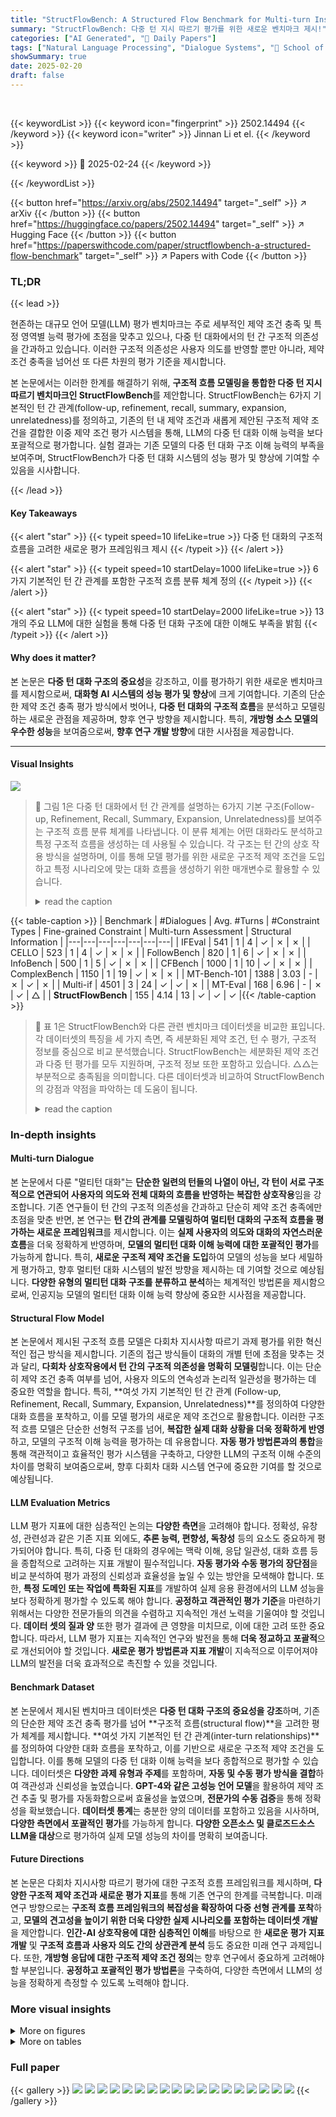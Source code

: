 ```yaml
---
title: "StructFlowBench: A Structured Flow Benchmark for Multi-turn Instruction Following"
summary: "StructFlowBench: 다중 턴 지시 따르기 평가를 위한 새로운 벤치마크 제시!"
categories: ["AI Generated", "🤗 Daily Papers"]
tags: ["Natural Language Processing", "Dialogue Systems", "🏢 School of Artificial Intelligence, Jilin University",]
showSummary: true
date: 2025-02-20
draft: false
---
```


<br>

{{< keywordList >}}
{{< keyword icon="fingerprint" >}} 2502.14494 {{< /keyword >}}
{{< keyword icon="writer" >}} Jinnan Li et el. {{< /keyword >}}
 
{{< keyword >}} 🤗 2025-02-24 {{< /keyword >}}
 
{{< /keywordList >}}

{{< button href="https://arxiv.org/abs/2502.14494" target="_self" >}}
↗ arXiv
{{< /button >}}
{{< button href="https://huggingface.co/papers/2502.14494" target="_self" >}}
↗ Hugging Face
{{< /button >}}
{{< button href="https://paperswithcode.com/paper/structflowbench-a-structured-flow-benchmark" target="_self" >}}
↗ Papers with Code
{{< /button >}}




### TL;DR


{{< lead >}}

현존하는 대규모 언어 모델(LLM) 평가 벤치마크는 주로 세부적인 제약 조건 충족 및 특정 영역별 능력 평가에 초점을 맞추고 있으나, 다중 턴 대화에서의 턴 간 구조적 의존성을 간과하고 있습니다. 이러한 구조적 의존성은 사용자 의도를 반영할 뿐만 아니라, 제약 조건 충족을 넘어선 또 다른 차원의 평가 기준을 제시합니다.

본 논문에서는 이러한 한계를 해결하기 위해, **구조적 흐름 모델링을 통합한 다중 턴 지시 따르기 벤치마크인 StructFlowBench**를 제안합니다. StructFlowBench는 6가지 기본적인 턴 간 관계(follow-up, refinement, recall, summary, expansion, unrelatedness)를 정의하고, 기존의 턴 내 제약 조건과 새롭게 제안된 구조적 제약 조건을 결합한 이중 제약 조건 평가 시스템을 통해, LLM의 다중 턴 대화 이해 능력을 보다 포괄적으로 평가합니다. 실험 결과는 기존 모델의 다중 턴 대화 구조 이해 능력의 부족을 보여주며, StructFlowBench가 다중 턴 대화 시스템의 성능 평가 및 향상에 기여할 수 있음을 시사합니다.

{{< /lead >}}


#### Key Takeaways

{{< alert "star" >}}
{{< typeit speed=10 lifeLike=true >}} 다중 턴 대화의 구조적 흐름을 고려한 새로운 평가 프레임워크 제시 {{< /typeit >}}
{{< /alert >}}

{{< alert "star" >}}
{{< typeit speed=10 startDelay=1000 lifeLike=true >}} 6가지 기본적인 턴 간 관계를 포함한 구조적 흐름 분류 체계 정의 {{< /typeit >}}
{{< /alert >}}

{{< alert "star" >}}
{{< typeit speed=10 startDelay=2000 lifeLike=true >}} 13개의 주요 LLM에 대한 실험을 통해 다중 턴 대화 구조에 대한 이해도 부족을 밝힘 {{< /typeit >}}
{{< /alert >}}

#### Why does it matter?
본 논문은 **다중 턴 대화 구조의 중요성**을 강조하고, 이를 평가하기 위한 새로운 벤치마크를 제시함으로써, **대화형 AI 시스템의 성능 평가 및 향상**에 크게 기여합니다. 기존의 단순한 제약 조건 충족 평가 방식에서 벗어나, **다중 턴 대화의 구조적 흐름**을 분석하고 모델링하는 새로운 관점을 제공하며, 향후 연구 방향을 제시합니다. 특히, **개방형 소스 모델의 우수한 성능**을 보여줌으로써, **향후 연구 개발 방향**에 대한 시사점을 제공합니다.

------
#### Visual Insights



![](https://arxiv.org/html/2502.14494/x1.png)

> 🔼 그림 1은 다중 턴 대화에서 턴 간 관계를 설명하는 6가지 기본 구조(Follow-up, Refinement, Recall, Summary, Expansion, Unrelatedness)를 보여주는 구조적 흐름 분류 체계를 나타냅니다. 이 분류 체계는 어떤 대화라도 분석하고 특정 구조적 흐름을 생성하는 데 사용될 수 있습니다. 각 구조는 턴 간의 상호 작용 방식을 설명하며, 이를 통해 모델 평가를 위한 새로운 구조적 제약 조건을 도입하고 특정 시나리오에 맞는 대화 흐름을 생성하기 위한 매개변수로 활용할 수 있습니다.
> <details>
> <summary>read the caption</summary>
> Figure 1: The Structural Flow Taxonomy includes six fundamental structures, each used to describe the inter-turn relationships in multi-turn dialogues. It can be applied to analyze any dialogue and generate specific structural flows.
> </details>





{{< table-caption >}}
| Benchmark | #Dialogues | Avg. #Turns | #Constraint Types | Fine-grained Constraint | Multi-turn Assessment | Structural Information |
|---|---|---|---|---|---|---|
| IFEval | 541 | 1 | 4 | ✓ | ✗ | ✗ |
| CELLO | 523 | 1 | 4 | ✓ | ✗ | ✗ |
| FollowBench | 820 | 1 | 6 | ✓ | ✗ | ✗ |
| InfoBench | 500 | 1 | 5 | ✓ | ✗ | ✗ |
| CFBench | 1000 | 1 | 10 | ✓ | ✗ | ✗ |
| ComplexBench | 1150 | 1 | 19 | ✓ | ✗ | ✗ |
| MT-Bench-101 | 1388 | 3.03 | - | ✗ | ✓ | ✗ |
| Multi-if | 4501 | 3 | 24 | ✓ | ✓ | ✗ |
| MT-Eval | 168 | 6.96 | - | ✗ | ✓ | △ |
| **StructFlowBench** | 155 | 4.14 | 13 | ✓ | ✓ | ✓ |{{< /table-caption >}}

> 🔼 표 1은 StructFlowBench와 다른 관련 벤치마크 데이터셋을 비교한 표입니다.  각 데이터셋의 특징을 세 가지 측면, 즉 세분화된 제약 조건, 턴 수 평가, 구조적 정보를 중심으로 비교 분석했습니다. StructFlowBench는 세분화된 제약 조건과 다중 턴 평가를 모두 지원하며, 구조적 정보 또한 포함하고 있습니다.  △△는 부분적으로 충족됨을 의미합니다. 다른 데이터셋과 비교하여 StructFlowBench의 강점과 약점을 파악하는 데 도움이 됩니다.
> <details>
> <summary>read the caption</summary>
> Table 1: Comparisons between StructFlowbench and other related benchmark datasets. △△\triangle△ represents partially satisfied.
> </details>





### In-depth insights


#### Multi-turn Dialogue
본 논문에서 다룬 "멀티턴 대화"는 **단순한 일련의 턴들의 나열이 아닌, 각 턴이 서로 구조적으로 연관되어 사용자의 의도와 전체 대화의 흐름을 반영하는 복잡한 상호작용**임을 강조합니다.  기존 연구들이 턴 간의 구조적 의존성을 간과하고 단순히 제약 조건 충족에만 초점을 맞춘 반면, 본 연구는 **턴 간의 관계를 모델링하여 멀티턴 대화의 구조적 흐름을 평가하는 새로운 프레임워크**를 제시합니다.  이는 **실제 사용자의 의도와 대화의 자연스러운 흐름**을 더욱 정확하게 반영하며, **모델의 멀티턴 대화 이해 능력에 대한 포괄적인 평가**를 가능하게 합니다.  특히, **새로운 구조적 제약 조건을 도입**하여 모델의 성능을 보다 세밀하게 평가하고, 향후 멀티턴 대화 시스템의 발전 방향을 제시하는 데 기여할 것으로 예상됩니다.  **다양한 유형의 멀티턴 대화 구조를 분류하고 분석**하는 체계적인 방법론을 제시함으로써,  인공지능 모델의 멀티턴 대화 이해 능력 향상에 중요한 시사점을 제공합니다.

#### Structural Flow Model
본 논문에서 제시된 구조적 흐름 모델은 다회차 지시사항 따르기 과제 평가를 위한 혁신적인 접근 방식을 제시합니다. 기존의 접근 방식들이 대화의 개별 턴에 초점을 맞추는 것과 달리, **다회차 상호작용에서 턴 간의 구조적 의존성을 명확히 모델링**합니다. 이는 단순히 제약 조건 충족 여부를 넘어, 사용자 의도의 연속성과 논리적 일관성을 평가하는 데 중요한 역할을 합니다. 특히, **여섯 가지 기본적인 턴 간 관계 (Follow-up, Refinement, Recall, Summary, Expansion, Unrelatedness)**를 정의하여 다양한 대화 흐름을 포착하고, 이를 모델 평가의 새로운 제약 조건으로 활용합니다. 이러한 구조적 흐름 모델은 단순한 선형적 구조를 넘어, **복잡한 실제 대화 상황을 더욱 정확하게 반영**하고, 모델의 구조적 이해 능력을 평가하는 데 유용합니다.  **자동 평가 방법론과의 통합**을 통해 객관적이고 효율적인 평가 시스템을 구축하고,  다양한 LLM의 구조적 이해 수준의 차이를 명확히 보여줌으로써, 향후 다회차 대화 시스템 연구에 중요한 기여를 할 것으로 예상됩니다.

#### LLM Evaluation Metrics
LLM 평가 지표에 대한 심층적인 논의는 **다양한 측면**을 고려해야 합니다. 정확성, 유창성, 관련성과 같은 기존 지표 외에도, **추론 능력, 편향성, 독창성** 등의 요소도 중요하게 평가되어야 합니다. 특히, 다중 턴 대화의 경우에는 맥락 이해, 응답 일관성, 대화 흐름 등을 종합적으로 고려하는 지표 개발이 필수적입니다.  **자동 평가와 수동 평가의 장단점**을 비교 분석하여 평가 과정의 신뢰성과 효율성을 높일 수 있는 방안을 모색해야 합니다. 또한, **특정 도메인 또는 작업에 특화된 지표**를 개발하여 실제 응용 환경에서의 LLM 성능을 보다 정확하게 평가할 수 있도록 해야 합니다.  **공정하고 객관적인 평가 기준**을 마련하기 위해서는 다양한 전문가들의 의견을 수렴하고 지속적인 개선 노력을 기울여야 할 것입니다.  **데이터 셋의 질과 양** 또한 평가 결과에 큰 영향을 미치므로, 이에 대한 고려 또한 중요합니다. 따라서, LLM 평가 지표는 지속적인 연구와 발전을 통해 **더욱 정교하고 포괄적**으로 개선되어야 할 것입니다.  **새로운 평가 방법론과 지표 개발**이 지속적으로 이루어져야 LLM의 발전을 더욱 효과적으로 촉진할 수 있을 것입니다.

#### Benchmark Dataset
본 논문에서 제시된 벤치마크 데이터셋은 **다중 턴 대화 구조의 중요성을 강조**하며, 기존의 단순한 제약 조건 충족 평가를 넘어 **구조적 흐름(structural flow)**을 고려한 평가 체계를 제시합니다.  **여섯 가지 기본적인 턴 간 관계(inter-turn relationships)**를 정의하여 다양한 대화 흐름을 포착하고, 이를 기반으로 새로운 구조적 제약 조건을 도입합니다.  이를 통해 모델의 다중 턴 대화 이해 능력을 보다 종합적으로 평가할 수 있습니다. 데이터셋은 **다양한 과제 유형과 주제**를 포함하며, **자동 및 수동 평가 방식을 결합**하여 객관성과 신뢰성을 높였습니다.  **GPT-4와 같은 고성능 언어 모델**을 활용하여 제약 조건 추출 및 평가를 자동화함으로써 효율성을 높였으며, **전문가의 수동 검증**을 통해 정확성을 확보했습니다.  **데이터셋 통계**는 충분한 양의 데이터를 포함하고 있음을 시사하며, **다양한 측면에서 포괄적인 평가**를 가능하게 합니다.  **다양한 오픈소스 및 클로즈드소스 LLM을 대상**으로 평가하여 실제 모델 성능의 차이를 명확히 보여줍니다.

#### Future Directions
본 논문은 다회차 지시사항 따르기 평가에 대한 구조적 흐름 프레임워크를 제시하며, **다양한 구조적 제약 조건과 새로운 평가 지표**를 통해 기존 연구의 한계를 극복합니다.  미래 연구 방향으로는 **구조적 흐름 프레임워크의 복잡성을 확장하여 다중 선형 관계를 포착**하고, **모델의 견고성을 높이기 위한 더욱 다양한 실제 시나리오를 포함하는 데이터셋 개발**을 제안합니다. **인간-AI 상호작용에 대한 심층적인 이해**를 바탕으로 한 **새로운 평가 지표 개발** 및 **구조적 흐름과 사용자 의도 간의 상관관계 분석** 등도 중요한 미래 연구 과제입니다. 또한, **개방형 응답에 대한 구조적 제약 조건 정의**는 향후 연구에서 중요하게 고려해야 할 부분입니다.  **공정하고 포괄적인 평가 방법론**을 구축하여, 다양한 측면에서 LLM의 성능을 정확하게 측정할 수 있도록 노력해야 합니다.


### More visual insights

<details>
<summary>More on figures
</summary>


![](https://arxiv.org/html/2502.14494/x2.png)

> 🔼 그림 2는 StructFlowBench의 데이터 구축 과정을 보여줍니다.  먼저 작업, 주제, 사용자 유형 및 구조적 흐름 템플릿이 정의됩니다. 그런 다음 두 단계로 대화 데이터가 생성됩니다.  첫 번째 단계는 구조적 흐름에서 중간 대화 계획(즉, 요약된 프롬프트)을 생성하고, 두 번째 단계는 이러한 계획에서 완전한 대화를 생성합니다. 마지막으로 GPT-4o를 사용하여 턴 내 제약 조건을 추출하고 구조적 흐름 정보를 기반으로 구조적 제약 조건을 추가합니다.
> <details>
> <summary>read the caption</summary>
> Figure 2: The construction pipeline of StructFlowBench. First, tasks, topics, user types, and structural flow templates are defined. Then, dialogue data is generated in two steps: intermediate dialogue plans (i.e., the summarized prompts) are created from the structural flow, followed by generating complete dialogues from these plans. Finally, intra-turn constraints are extracted by GPT-4o, and structural constraints are added based on the structural flow information.
> </details>



![](https://arxiv.org/html/2502.14494/x3.png)

> 🔼 그림 3은 다섯 가지의 다중 턴 대화 데이터셋에 대한 종합적인 복잡한 시나리오 평가 히트맵을 보여줍니다.  각 데이터셋에 대해 논리적 일관성, 목표 명확성, 전환의 자연스러움 세 가지 측면에서 평가 점수를 1~5점으로 매겨  복잡한 시나리오 요구 사항 충족 정도를 정량적으로 평가했습니다. 또한,  4점 이상의 평균 점수를 받은 대화 비율을 나타내는 혼동 요소(Confusion Factor, CF)를 계산하여 데이터셋의 품질을 추가로 평가했습니다. 히트맵은 다섯 가지 데이터셋의 각 측면 점수를 시각적으로 비교하여,  STRUCTFLOWBENCH 데이터셋이 복잡한 시나리오에 대한 적합성이 가장 높음을 보여줍니다.
> <details>
> <summary>read the caption</summary>
> Figure 3: The comprehensive complex scenario evaluation heatmap of five multi-turn dialogue datasets.
> </details>



![](https://arxiv.org/html/2502.14494/x4.png)

> 🔼 그림 4는 두 개의 레이더 차트를 보여줍니다. (a)는 문장 내 제약 조건별 성능을, (b)는 작업별 성능을 보여줍니다. 각 차트는 여러 언어 모델의 상대적 강점과 약점을 다양한 제약 조건 및 작업에 걸쳐 시각적으로 비교합니다.  (a)에서는 각 모델의 문장 내 다양한 제약 조건(예: 역 제약, 스타일 제약, 상황 제약 등) 준수 능력을 보여주고, (b)에서는 여러 가지 자연어 처리 작업(예: 사실 기반 질문, 실용적인 글쓰기, 창의적인 글쓰기 등)에 대한 각 모델의 전반적인 성능을 비교합니다. 이를 통해 연구자는 다양한 측면에서 언어 모델의 성능을 더욱 자세히 이해할 수 있습니다.
> <details>
> <summary>read the caption</summary>
> Figure 4: The radar chart of intra-turn-constraint-categorized performance (a) and task-categorized performance (b).
> </details>



![](https://arxiv.org/html/2502.14494/x5.png)

> 🔼 그림 5는 다중 턴 대화 생성 파이프라인에서 중간 대화 계획 생성 템플릿을 보여줍니다. 이 템플릿은 사용자의 목적, 대화 주제, 유형, 그리고 구조 템플릿을 명시하여 사용자가 다중 턴 대화를 통해 달성하고자 하는 구체적인 목표를 정의하도록 안내합니다.  템플릿을 사용하여 사용자는 각 턴의 대화에 맞는 요약된 프롬프트를 생성하여 자연스럽고 일관성 있는 대화 흐름을 생성할 수 있습니다. 최종 결과물은 추가 분석이나 주석 없이 지정된 출력 형식을 따르는 완성된 요약된 프롬프트입니다.
> <details>
> <summary>read the caption</summary>
> Figure 5: Intermediate Dialogue Plan Generation Template
> </details>



![](https://arxiv.org/html/2502.14494/x6.png)

> 🔼 그림 6은 완성된 대화 생성 프롬프트 템플릿을 보여줍니다. 이 템플릿은 사용자의 요약된 프롬프트를 기반으로, 다양한 제약 조건을 포함하는 자연스럽고 현실적인 사용자 프롬프트로 확장하는 것을 목표로 합니다.  구체적으로는 대화의 맥락을 설정하고, 사용자의 요구에 맞는 제약 조건을 매끄럽게 통합하며, 각 제약 조건의 정의에 따라 정확하게 표현하는 것을 포함합니다. 최종적으로는 추가 분석이나 주석 없이 지정된 출력 형식에 따라 완성된 대화를 제공합니다.  제약 조건 지침, 요약된 대화, 사용자 특성 등의 정보가 프롬프트 생성에 활용됩니다.
> <details>
> <summary>read the caption</summary>
> Figure 6: Complete Dialogue Generation Prompt Template
> </details>



![](https://arxiv.org/html/2502.14494/x7.png)

> 🔼 그림 7은 제약 조건 추출 프롬프트 템플릿을 보여줍니다. 이 템플릿은 다중 턴 대화에서 사용자 프롬프트로부터 원자 수준의 제약 조건을 추출하는 데 사용됩니다.  프롬프트는 GPT-40과 같은 고급 언어 모델을 이용하여, 사용자 프롬프트에 포함된 다양한 유형의 제약 조건(예: 역 제약, 키워드/요소 제약, 스타일 제약 등)을 식별하고, 각 제약 조건의 유형과 내용을 질문 형태로 추출하는 방식입니다.  추출된 제약 조건들은 JSON 형식으로 표현되며, 각 제약 조건에 대한 유형과 내용, 그리고 분류 이유에 대한 설명이 포함되어 있습니다. 이를 통해 모델이 사용자의 의도를 정확하게 파악하고, 제약 조건을 만족하는 응답을 생성하는 데 도움을 줄 수 있습니다.
> <details>
> <summary>read the caption</summary>
> Figure 7: Constraint Extraction Prompt Template
> </details>



![](https://arxiv.org/html/2502.14494/x8.png)

> 🔼 그림 8은 GPT-40 평가 프롬프트 템플릿을 보여줍니다. 이 템플릿은 GPT-40를 사용하여 멀티턴 대화에서 생성된 응답이 사용자 프롬프트의 요구사항을 충족하는지 평가하는 방법을 설명합니다.  구체적으로는, 현재 라운드 사용자 프롬프트, 현재 라운드 LLM 응답, 대화 내역, 그리고 각 제약 조건을 평가하는 체크리스트가 포함되어 있습니다.  GPT-40는 체크리스트의 각 항목에 대해 '예' 또는 '아니오'로 응답하고, 그 이유를 자세히 설명해야 합니다. 이를 통해, 모델 응답의 정확성과 완전성을 객관적으로 평가할 수 있습니다.
> <details>
> <summary>read the caption</summary>
> Figure 8: GPT-4o Evaluation Prompt Template
> </details>



</details>




<details>
<summary>More on tables
</summary>


{{< table-caption >}}
| Model Name | follow-up | refinement | expansion | summary | recall | CSR | ISR | WCSR | DRFR |
|---|---|---|---|---|---|---|---|---|---| 
| Deepseek-v3 | 0.99 | 0.8 | 0.92 | 1.0 | 1.0 | 0.98 | 0.93 | 0.96 | 0.98 |
| Gemini-1.5-Pro | 0.97 | 0.78 | 0.91 | 1.0 | 0.94 | 0.97 | 0.91 | 0.95 | 0.97 |
| GPT-4o | 0.98 | 0.78 | 0.88 | 0.97 | 0.91 | 0.97 | 0.9 | 0.95 | 0.97 |
| Claude-3.5-Sonnet | 0.98 | 0.8 | 0.88 | 1.0 | 0.91 | 0.95 | 0.88 | 0.94 | 0.96 |
| GLM-4-9B-Chat | 0.95 | 0.75 | 0.84 | 0.97 | 0.94 | 0.95 | 0.86 | 0.93 | 0.95 |
| Qwen2.5-14B-Instruct | 0.97 | 0.73 | 0.87 | 0.97 | 0.97 | 0.94 | 0.84 | 0.92 | 0.94 |
| Qwen2.5-7B-Instruct | 0.95 | 0.76 | 0.9 | 0.94 | 0.97 | 0.94 | 0.84 | 0.92 | 0.94 |
| Deepseek-R1-Distill-Qwen-7B | 0.91 | 0.62 | 0.85 | 0.86 | 0.78 | 0.81 | 0.69 | 0.8 | 0.82 |
| DeepSeek-R1-Distill-Llama-8B | 0.94 | 0.73 | 0.82 | 0.89 | 0.84 | 0.87 | 0.79 | 0.86 | 0.87 |
| Llama-3.1-Instruct-8B | 0.96 | 0.71 | 0.84 | 0.79 | 0.94 | 0.85 | 0.68 | 0.83 | 0.86 |
| Phi-3.5-mini-instruct | 0.94 | 0.68 | 0.87 | 0.94 | 0.94 | 0.88 | 0.73 | 0.87 | 0.88 |
| Yi-6B-Chat | 0.98 | 0.62 | 0.87 | 0.84 | 0.94 | 0.86 | 0.7 | 0.84 | 0.86 |
| Mistral-7B-Instruct-v0.3 | 0.97 | 0.59 | 0.87 | 0.71 | 0.97 | 0.77 | 0.56 | 0.76 | 0.78 |{{< /table-caption >}}
> 🔼 표 2는 GPT-40을 사용하여 평가된 StructFlowBench 결과를 보여줍니다. 표의 왼쪽에는 다섯 가지 기본 구조적 제약 조건에 대한 다양한 모델의 성능이 표시되고, 오른쪽에는 네 가지 주요 지표에 대한 성능이 제시됩니다. 즉, 왼쪽은 대화의 구조적 측면(Follow-up, Refinement, Expansion, Summary, Recall)에 대한 모델의 성능을 보여주고, 오른쪽은 전반적인 성능(CSR, ISR, WCSR, DRFR)을 보여줍니다. 이를 통해 모델이 다양한 유형의 다중 턴 대화 구조를 얼마나 잘 이해하고 따르는지 평가할 수 있습니다.
> <details>
> <summary>read the caption</summary>
> Table 2: StructFlowBench rated by GPT-4o. The left side displays the performance of various models on the five basic structural constraints, while the right side presents their performance on the four key metrics.
> </details>

{{< table-caption >}}
| Category | #Dialogues |
|---|---| 
| Fact-based Questions | 25 |
| Open-ended Questions | 20 |
| Practical Writing | 26 |
| Creative Writing | 21 |
| Professional Writing | 21 |
| Casual Chat | 15 |
| Task-oriented Role Play | 17 |
| Mixture | 10 |
| Total | 155 |{{< /table-caption >}}
> 🔼 StructFlowBench 데이터셋에 포함된 다양한 작업 유형의 분포를 보여주는 표입니다.  각 작업 유형(예: 사실 기반 질문, 개방형 질문, 실용적인 글쓰기 등)별로 데이터셋에 포함된 대화의 개수를 나타냅니다.  이 표는 StructFlowBench 데이터셋의 규모와 다양성을 이해하는 데 도움을 줍니다.
> <details>
> <summary>read the caption</summary>
> Table 3: Task distribution of StructFlowBench dataset.
> </details>

{{< table-caption >}}
| Follow-up | Refinement | Expansion | Summary | Recall | C1 | C2 | C3 | C4 | C5 | C6 | C7 | C8 |
|---|---|---|---|---|---|---|---|---|---|---|---|---|
| 95 | 32 | 156 | 63 | 118 | 505 | 153 | 140 | 105 | 175 | 98 | 83 | 52 |{{< /table-caption >}}
> 🔼 표 4는 StructFlowBench 데이터셋에 사용된 제약 조건들의 분포를 보여줍니다.  Follow-up, Refinement, Expansion, Summary, Recall은 대화의 구조적 흐름을 나타내는 구조적 제약 조건 유형입니다.  C1부터 C8까지는 구체적인 제약 조건 유형을 나타내는데, 각각 Content Constraint, Keyword/Element Constraint, Style Constraint, Basic Format Constraint, Quantity Format Constraint, Template Format Constraint, Situation Constraint, Inverse Constraint를 의미합니다.  즉, 이 표는 다양한 유형의 제약 조건들이 StructFlowBench 데이터셋 내에서 어떻게 분포되어 있는지를 보여주는 통계표입니다.
> <details>
> <summary>read the caption</summary>
> Table 4: The constraints distribution of StructFlowBench. Follow-up, Refinement, Expansion, Summary, Recall denote the structural constraints. The designations C1 - C8 denote the Constraint types of Content Constraint, Keyword/Element Constraint, Style Constraint, Basic Format Constraint, Quantity Format Constraint, Template Format Constraint, Situation Constraint, Inverse Constraint
> </details>

{{< table-caption >}}
| Model Name | Inverse Constraint | Keyword/Element Constraint | Style Constraint | Situation Constraint | Basic Format Constraint | Quantity Format Constraint | Template Format Constraint | Content Constraint |
|---|---|---|---|---|---|---|---|---|
| Deepseek-v3 | 1.0 | 1.0 | 1.0 | 1.0 | 0.99 | 1.0 | 0.99 | 1.0 |
| Gemini-1.5-Pro | 1.0 | 0.99 | 0.99 | 1.0 | 0.99 | 0.99 | 0.99 | 0.99 |
| GPT-4o | 1.0 | 1.0 | 1.0 | 1.0 | 0.99 | 0.98 | 0.99 | 1.0 |
| Claude-3.5-Sonnet | 0.98 | 0.97 | 0.99 | 1.0 | 0.95 | 0.99 | 0.94 | 0.97 |
| GLM-4-9B-Chat | 0.98 | 0.98 | 0.99 | 0.96 | 0.97 | 0.95 | 0.95 | 0.99 |
| Qwen2.5-14B-Instruct | 0.96 | 0.99 | 0.99 | 0.95 | 0.9 | 0.93 | 0.92 | 0.97 |
| Qwen2.5-7B-Instruct | 0.96 | 0.97 | 0.99 | 0.99 | 0.95 | 0.91 | 0.88 | 0.96 |
| Deepseek-R1-Distill-Qwen-7B | 0.9 | 0.89 | 0.91 | 0.84 | 0.82 | 0.7 | 0.8 | 0.83 |
| DeepSeek-R1-Distill-Llama-8B | 0.88 | 0.95 | 0.9 | 0.9 | 0.9 | 0.84 | 0.84 | 0.88 |
| Llama-3.1-Instruct-8B | 0.98 | 0.87 | 0.92 | 0.94 | 0.73 | 0.79 | 0.7 | 0.88 |
| Phi-3.5-mini-instruct | 0.94 | 0.93 | 0.96 | 0.96 | 0.82 | 0.81 | 0.8 | 0.9 |
| Yi-6B-Chat | 0.83 | 0.92 | 0.91 | 0.9 | 0.87 | 0.65 | 0.91 | 0.9 |
| Mistral-7B-Instruct-v0.3 | 0.88 | 0.82 | 0.84 | 0.9 | 0.65 | 0.59 | 0.56 | 0.8 |{{< /table-caption >}}
> 🔼 표 5는 StructFlowBench 벤치마크에서 다양한 언어 모델의 턴 내 제약 조건 성능을 보여줍니다.  각 모델의 역할(예: 컨텐츠 제약, 스타일 제약, 기본 형식 제약 등)에 따른 성능을 정량적으로 비교하여, 각 모델의 강점과 약점을 보여줍니다.  이를 통해 각 모델이 지시사항의 세부적인 제약 조건을 얼마나 잘 충족하는지 파악할 수 있습니다.
> <details>
> <summary>read the caption</summary>
> Table 5: The intra-turn constraints performance of various models on StructFlowBench.
> </details>

{{< table-caption >}}
| Model Name | Fact-based Questions | Open-ended Questions | Professional Writing | Practical Writing | Creative Writing | Casual Chat | Task-oriented Role-playing | Mixture |
|---|---|---|---|---|---|---|---|---|
| Deepseek-v3 | 0.93 | 0.96 | 0.99 | 0.96 | 0.97 | 0.98 | 0.95 | 0.97 |
| Gemini-1.5-Pro | 0.91 | 0.97 | 0.96 | 0.91 | 0.98 | 0.96 | 0.95 | 0.97 |
| GPT-4o | 0.92 | 0.96 | 0.96 | 0.95 | 0.97 | 0.94 | 0.92 | 0.98 |
| Claude-3.5-Sonnet | 0.93 | 0.95 | 0.97 | 0.88 | 0.94 | 0.92 | 0.97 | 0.95 |
| GLM-4-9B-Chat | 0.89 | 0.93 | 0.96 | 0.92 | 0.94 | 0.95 | 0.93 | 0.97 |
| Qwen2.5-14B-Instruct | 0.9 | 0.94 | 0.93 | 0.9 | 0.94 | 0.91 | 0.91 | 0.93 |
| Qwen2.5-7B-Instruct | 0.9 | 0.92 | 0.89 | 0.91 | 0.93 | 0.93 | 0.94 | 0.95 |
| Deepseek-R1-Distill-Qwen-7B | 0.77 | 0.85 | 0.86 | 0.82 | 0.74 | 0.79 | 0.8 | 0.77 |
| DeepSeek-R1-Distill-Llama-8B | 0.79 | 0.9 | 0.9 | 0.87 | 0.86 | 0.88 | 0.86 | 0.83 |
| Llama-3.1-Instruct-8B | 0.81 | 0.88 | 0.8 | 0.83 | 0.84 | 0.76 | 0.88 | 0.88 |
| Phi-3.5-mini-instruct | 0.86 | 0.88 | 0.86 | 0.84 | 0.94 | 0.86 | 0.86 | 0.86 |
| Yi-6B-Chat | 0.84 | 0.9 | 0.87 | 0.82 | 0.82 | 0.77 | 0.86 | 0.8 |
| Mistral-7B-Instruct-v0.3 | 0.71 | 0.82 | 0.72 | 0.76 | 0.75 | 0.73 | 0.79 | 0.78 |{{< /table-caption >}}
> 🔼 표 6은 StructFlowBench라는 벤치마크에서 다양한 언어 모델의 작업별 성능을 보여줍니다. 각 모델이 Fact-based Questions, Open-ended Questions, Practical Writing, Creative Writing, Professional Writing, Casual Chat, Task-oriented Role Play, 그리고 Mixture 등 8가지 과제에서 얼마나 잘 수행했는지를 보여주는 세부적인 성능 결과를 담고 있습니다. 이 표는 모델들이 다양한 유형의 언어 이해 및 생성 작업에 대해 어떻게 다른 성능을 보이는지 비교 분석하는 데 유용하게 사용될 수 있습니다.
> <details>
> <summary>read the caption</summary>
> Table 6: Task-categorized performance of various models on StructFlowBench.
> </details>

{{< table-caption >}}
| User purpose | The user aims to develop a financial plan for a fictional character by interacting with the assistant as a financial advisor.The user wants to learn about different music genres and styles to enhance their personal music knowledge and broaden their music listening experience. | 
|---|---| 
| **Structure** | "source": "c1","target": "c2","relation": "follow-up" | 
|  | "source": "c1","target": "c3","relation": "recall" | 
|  | "source": "c3","target": "c4","relation": "unrelatedness" | 
|  | "source": "c4","target": "c5","relation": "refinement" | 
| **Summarized Prompts** | "c1" : "The user asks the assistant, role-playing as a financial advisor, to provide a general strategy for a young professional who wants to start saving for retirement." | 
|  | … | 
|  | "c5": "The user modify the detail level in last round’s prompt to request a deeper dive into the unique instruments used in each genre for better understanding of their sounds." | 
| **Complete Dialogue** | "name": "c1", | 
|  | "user prompt": "Imagine I am a young professional entering the workforce. As my financial advisor, could you…", | 
|  | "assistant answer": "Certainly! Here’s a comprehensive strategy for…" | 
|  | … | 
|  | "name": "c5", | 
|  | "user prompt": "In order to delve deeper into the musical intricacies … Please format the response as a table and …" | 
|  | "assistant answer": "Certainly! Here is a detailed examination of the unique instruments associated with each genre in a table format:…" | 
| **Check Lists** | "name":"c1" | 
|  | "Situation Constraint":"Is the response given from the perspective of a financial advisor?" | 
|  | "Keyword/Element Constraint":"Does the response include specific keywords such as… ?" | 
|  | … | 
|  | "name":"c5" | 
|  | "Basic Format Constraint":"Is the response formatted as a table?" | 
|  | "Refinement Constraint":"Is the c5 conversation a refinement of c4 conversation?" | {{< /table-caption >}}
> 🔼 표 7은 StructFlowBench 데이터셋 생성 과정을 보여주는 예시 데이터를 보여줍니다.  사용자의 목적, 대화 구조, 요약된 프롬프트, 완성된 대화, 그리고 검증 목록을 보여주어 데이터셋의 구성 요소와 구조를 이해하는 데 도움을 줍니다.  각 요소는 실제 다중 턴 대화 시나리오를 반영하도록 설계되었으며,  모델 평가를 위한 제약 조건을 포함하고 있습니다.
> <details>
> <summary>read the caption</summary>
> Table 7: An example of synthetic data.
> </details>

{{< table-caption >}}
| Model | Model Name | Model Link |
|---|---|---|
| GPT | GPT-4o | https://platform.openai.com/docs/models#gpt-4o |
| Claude | Claude-3.5-Sonnet | https://docs.anthropic.com/en/docs/about-claude/models |
| Gemini | Gemini-1.5-Pro | https://ai.google.dev/gemini-api/docs/models/gemini?hl=en#gemini-1.5-pro |
| Deepseek | DeepSeek-v3 | https://huggingface.co/deepseek-ai/DeepSeek-V3 |
|  | DeepSeek-R1-Distill-Qwen-7B | https://huggingface.co/deepseek-ai/DeepSeek-R1-Distill-Qwen-7B |
|  | DeepSeek-R1-Distill-Llama-8B | https://huggingface.co/deepseek-ai/DeepSeek-R1-Distill-Llama-8B |
| Qwen | Qwen2.5-14B-Instruct | https://huggingface.co/Qwen/Qwen2.5-14B-Instruct |
|  | Qwen2.5-7B-Instruct | https://huggingface.co/Qwen/Qwen2.5-7B-Instruct |
| GLM | GLM-4-9B-Chat | https://huggingface.co/THUDM/glm-4-9b-chat |
| Yi | Yi-6B-Chat | https://huggingface.co/01-ai/Yi-6B-Chat |
| LLAMA | Llama-3.1-8B-Instruct | https://huggingface.co/meta-llama/Llama-3.1-8B-Instruct |
| Mistral | Mistral-7B-Instruct-v0.3 | https://huggingface.co/mistralai/Mistral-7B-Instruct-v0.3 |
| Phi | Phi-3.5-mini-instruct | https://huggingface.co/microsoft/Phi-3.5-mini-instruct |{{< /table-caption >}}
> 🔼 표 8은 논문에서 평가에 사용된 13개 언어 모델의 링크를 제공합니다. 각 모델의 이름과 해당 모델에 접근할 수 있는 링크가 나열되어 있습니다. 이 표는 독자가 논문에서 언급된 모델에 대해 더 자세히 알아보고 싶을 때 유용합니다.
> <details>
> <summary>read the caption</summary>
> Table 8: Model Links.
> </details>

</details>




### Full paper

{{< gallery >}}
<img src="paper_images/1.png" class="grid-w50 md:grid-w33 xl:grid-w25" />
<img src="paper_images/2.png" class="grid-w50 md:grid-w33 xl:grid-w25" />
<img src="paper_images/3.png" class="grid-w50 md:grid-w33 xl:grid-w25" />
<img src="paper_images/4.png" class="grid-w50 md:grid-w33 xl:grid-w25" />
<img src="paper_images/5.png" class="grid-w50 md:grid-w33 xl:grid-w25" />
<img src="paper_images/6.png" class="grid-w50 md:grid-w33 xl:grid-w25" />
<img src="paper_images/7.png" class="grid-w50 md:grid-w33 xl:grid-w25" />
<img src="paper_images/8.png" class="grid-w50 md:grid-w33 xl:grid-w25" />
<img src="paper_images/9.png" class="grid-w50 md:grid-w33 xl:grid-w25" />
<img src="paper_images/10.png" class="grid-w50 md:grid-w33 xl:grid-w25" />
<img src="paper_images/11.png" class="grid-w50 md:grid-w33 xl:grid-w25" />
<img src="paper_images/12.png" class="grid-w50 md:grid-w33 xl:grid-w25" />
<img src="paper_images/13.png" class="grid-w50 md:grid-w33 xl:grid-w25" />
<img src="paper_images/14.png" class="grid-w50 md:grid-w33 xl:grid-w25" />
<img src="paper_images/15.png" class="grid-w50 md:grid-w33 xl:grid-w25" />
<img src="paper_images/16.png" class="grid-w50 md:grid-w33 xl:grid-w25" />
<img src="paper_images/17.png" class="grid-w50 md:grid-w33 xl:grid-w25" />
<img src="paper_images/18.png" class="grid-w50 md:grid-w33 xl:grid-w25" />
{{< /gallery >}}